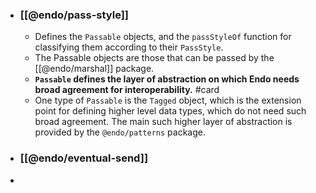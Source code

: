 - ### [[@endo/pass-style]]
	- Defines the `Passable` objects, and the `passStyleOf` function for classifying them according to their `PassStyle`.
	- The Passable objects are those that can be passed by the [[@endo/marshal]] package.
	- **`Passable` defines the layer of abstraction on which Endo needs broad agreement for interoperability.** #card
	- One type of `Passable` is the `Tagged` object, which is the extension point for defining higher level data types, which do not need such broad agreement. The main such higher layer of abstraction is provided by the `@endo/patterns` package.
- ### [[@endo/eventual-send]]
-